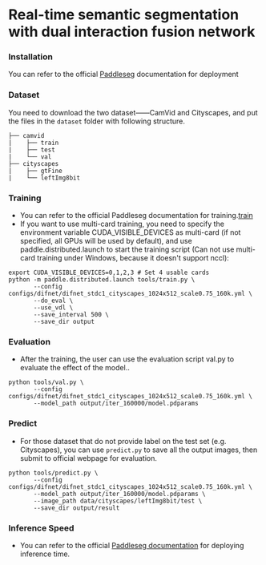 # Real-time semantic segmentation with dual interaction fusion network

### Installation
You can refer to the official [Paddleseg](https://github.com/PaddlePaddle/PaddleSeg/blob/develop/docs/install_cn.md) documentation for deployment

### Dataset
You need to download the two dataset——CamVid and Cityscapes, and put the files in the `dataset` folder with following structure.
```
├── camvid
|    ├── train
|    ├── test
|    └── val
├── cityscapes
|    ├── gtFine
|    └── leftImg8bit           
```

### Training

- You can refer to the official Paddleseg documentation for training.[train](https://github.com/PaddlePaddle/PaddleSeg/blob/develop/docs/train/train_cn.md)
- If you want to use multi-card training, you need to specify the environment variable CUDA_VISIBLE_DEVICES as multi-card (if not specified, all GPUs will be used by default), and use paddle.distributed.launch to start the training script (Can not use multi-card training under Windows, because it doesn't support nccl):
```
export CUDA_VISIBLE_DEVICES=0,1,2,3 # Set 4 usable cards
python -m paddle.distributed.launch tools/train.py \
       --config configs/difnet/difnet_stdc1_cityscapes_1024x512_scale0.75_160k.yml \
       --do_eval \
       --use_vdl \
       --save_interval 500 \
       --save_dir output
```

### Evaluation
- After the training, the user can use the evaluation script val.py to evaluate the effect of the model..
```
python tools/val.py \
       --config configs/difnet/difnet_stdc1_cityscapes_1024x512_scale0.75_160k.yml \
       --model_path output/iter_160000/model.pdparams
```
### Predict
- For those dataset that do not provide label on the test set (e.g. Cityscapes), you can use `predict.py` to save all the output images, then submit to official webpage for evaluation.
```
python tools/predict.py \
       --config configs/difnet/difnet_stdc1_cityscapes_1024x512_scale0.75_160k.yml \
       --model_path output/iter_160000/model.pdparams \
       --image_path data/cityscapes/leftImg8bit/test \
       --save_dir output/result
```


### Inference Speed
- You can refer to the official [Paddleseg documentation](https://github.com/PaddlePaddle/PaddleSeg/blob/develop/docs/deployment/inference/python_inference_cn.md) for deploying inference time.
